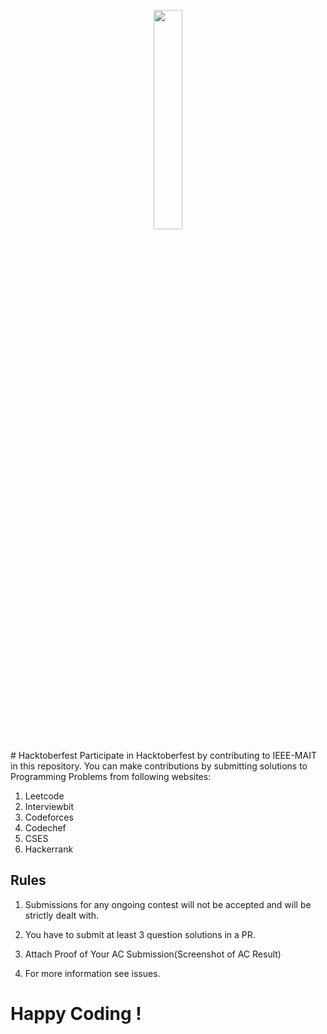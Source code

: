 <p align="center">
    <a href="https://hacktoberfest.digitalocean.com/">
        <img src="https://hacktoberfest.digitalocean.com/assets/HF-full-logo-b05d5eb32b3f3ecc9b2240526104cf4da3187b8b61963dd9042fdc2536e4a76c.svg" width="30%">
    </a>
</p>
# Hacktoberfest
Participate in Hacktoberfest by contributing to IEEE-MAIT in this repository.
You can make contributions by submitting solutions to Programming Problems from following websites:

1. Leetcode
2. Interviewbit
3. Codeforces
4. Codechef
5. CSES
6. Hackerrank

## Rules

1. Submissions for any ongoing contest will not be accepted and will be strictly dealt with.

2. You have to submit at least 3 question solutions in a PR.

3. Attach Proof of Your AC Submission(Screenshot of AC Result)

4. For more information see issues.

# Happy Coding !
